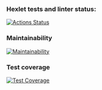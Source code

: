 ### Hexlet tests and linter status:
[![Actions Status](https://github.com/s-chepurnov/java-project-lvl3/workflows/hexlet-check/badge.svg)](https://github.com/s-chepurnov/java-project-lvl3/actions)

### Maintainability
[![Maintainability](https://api.codeclimate.com/v1/badges/a034274bd4c94009fdba/maintainability)](https://codeclimate.com/github/s-chepurnov/java-project-lvl3/maintainability)

### Test coverage
[![Test Coverage](https://api.codeclimate.com/v1/badges/a034274bd4c94009fdba/test_coverage)](https://codeclimate.com/github/s-chepurnov/java-project-lvl3/test_coverage)

